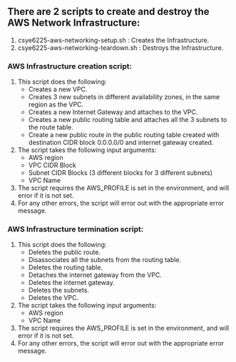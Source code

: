 ## There are 2 scripts to create and destroy the AWS Network Infrastructure:

1. csye6225-aws-networking-setup.sh : Creates the Infrastructure.
2. csye6225-aws-networking-teardown.sh : Destroys the Infrastructure.

### AWS Infrastructure creation script:
1. This script does the following:
    - Creates a new VPC.
    - Creates 3 new subnets in different availability zones, in the same region as the VPC.
    - Creates a new Internet Gateway and attaches to the VPC.
    - Creates a new public routing table and attaches all the 3 subnets to the route table.
    - Create a new public route in the public routing table created with destination CIDR block 0.0.0.0/0 and internet gateway created.
2. The script takes the following input arguments:
    - AWS region
    - VPC CIDR Block
    - Subnet CIDR Blocks (3 different blocks for 3 different subnets)
    - VPC Name
3. The script requires the AWS_PROFILE is set in the environment, and will error if it is not set.
4. For any other errors, the script will error out with the appropriate error message.

### AWS Infrastructure termination script:
1. This script does the following:
    - Deletes the public route.
    - Disassociates all the subnets from the routing table.
    - Deletes the routing table.
    - Detaches the internet gateway from the VPC.
    - Deletes the internet gateway.
    - Deletes the subnets.
    - Deletes the VPC.
2. The script takes the following input arguments:
    - AWS region
    - VPC Name
3. The script requires the AWS_PROFILE is set in the environment, and will error if it is not set.
4. For any other errors, the script will error out with the appropriate error message.
